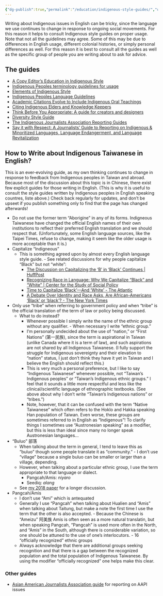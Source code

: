 ```yaml
---
{"dg-publish":true,"permalink":"/education/indigenous-style-guides/","updated":"2025-05-08T10:56:41.499+08:00"}
---
```


Writing about Indigenous issues in English can be tricky, since the language we use continues to change in response to ongoing social movements. For this reason it helps to consult Indigenous style guides on proper usage. Note that not all the guidelines may agree. Some of this may be due to differences in English usage, different colonial histories, or simply personal differences as well. For this reason it is best to consult all the guides as well as the specific group of people you are writing about to ask for advice.

## The guides

- [A Copy Editor’s Education in Indigenous Style](https://thetyee.ca/News/2020/01/17/Copy-Editor-Indigenous-Style/)
- [Indigenous Peoples terminology guidelines for usage](https://www.ictinc.ca/blog/indigenous-peoples-terminology-guidelines-for-usage)
- [Elements of Indigenous Style](https://www.brusheducation.ca/books/elements-of-indigenous-style)
- [Indigenous Peoples Language Guidelines](https://brand.ubc.ca/indigenous-peoples-language-guide-now-available/)
- [Academic Citations Evolve to Include Indigenous Oral Teachings](https://eos.org/articles/academic-citations-evolve-to-include-indigenous-oral-teachings)
- [Citing Indigenous Elders and Knowledge Keepers](https://news.library.ualberta.ca/blog/2022/01/27/citing-indigenous-elders-and-knowledge-keepers/)
- [Think Before You Appropriate: A guide for creators and designers](https://www.sfu.ca/ipinch/sites/default/files/resources/teaching_resources/think_before_you_appropriate_jan_2016.pdf)
- [Diversity Style Guide](https://www.diversitystyleguide.com/)
- [The Indigenous Journalists Association Reporting Guides](https://indigenousjournalists.org/resources/reporting-guides/)
- [Say it with Respect: A Journalists’ Guide to Reporting on Indigenous & Minoritized Languages, Language Endangerment, and Language Revitalization](https://fpcc.ca/resource/say-it-with-respect/)
## How to Write about Indigenous Taiwanese in English?

This is an ever-evolving guide, as my own thinking continues to change in response to feedback from Indigenous peoples in Taiwan and abroad. Because most of the discussion about this topic is in Chinese, there exist few explicit guides for those writing in English. (This is why it is useful to consult the style guides written by Indigenous peoples in English speaking countres, liste above.) Check back regularly for updates, and don’t be upseet if you publish something only to find that the page has changed afterwards!

- Do not use the former term “Aborigine” in any of its forms. Indigneous Taiwanese have changed the official English names of their own institutions to reflect their preferred English translation and we should respect that. (Unfortunately, some English language sources, like the Taipei Times, refuse to change, making it seem like the older usage is more acceptable than it is.)
- Capitalize “Indigneous”
    - This is something agreed upon by almost every English language style guide. - See related discussions for why people capitalize “Black” but not “white”:
        - [The Discussion on Capitalizing the ‘B’ in ‘Black’ Continues | HuffPost](https://www.huffpost.com/entry/the-discussion-on-capitalizing-the-b-in-black-continues_b_6194626?guccounter=1)
        - [Recognizing Race in Language: Why We Capitalize “Black” and “White” | Center for the Study of Social Policy](https://cssp.org/2020/03/recognizing-race-in-language-why-we-capitalize-black-and-white/)
        - [Time to Capitalize ‘Black’—And ‘White’ - The Atlantic](https://www.theatlantic.com/ideas/archive/2020/06/time-to-capitalize-blackand-white/613159/)
        - [A Debate Over Identity and Race Asks, Are African-Americans ‘Black’ or ‘black’? - The New York Times](https://www.nytimes.com/2020/06/26/us/black-african-american-style-debate.html)
- Only use “tribe” when referring to government policy and when “tribe” is the official translation of the term of law or policy being discussed.
    - What to do instead?
        - Whenever possible I simply write the name of the ethnic group without any qualifier. - When necessary I write “ethnic group.”
        - I’m personally undecided about the use of “nation,” or “First Nations” (第一民族), since the term is aspirational in Taiwan (unlike Canada where it is a term of law), and such aspirations are not shared by all Indigenous Taiwanese. (I fully support the struggle for Indigenous sovereignty and their elevation to “nation” status, I just don’t think they have it yet in Taiwan and I believe the English should reflect this.)
        - This is very much a personal preference, but I like to say “Indigenous Taiwanese” whenever possible, not “Taiwan’s Indigenous peoples” or “Taiwan’s Indigenous ethnic groups.” I feel that it sounds a little more respectful and less like the clinical/scientific language of ethnographic textbooks. (See above about why I don’t write “Taiwan’s Indigenous nations” or “tribes.”)
        - Note, however, that it can be confused with the term “Native Taiwanese” which often refers to the Hoklo and Hakka speaking Han population of Taiwan. Even worse, these groups are sometimes referred to in English as “Indigenous”! To clarify things I sometimes use “Austronesian speaking” as a modifier, but this is less than ideal since many no longer speak Austronesian languages…
- “Buluo” 部落
    - When talking about the term in general, I tend to leave this as “buluo” though some people translate it as “community.” - I don’t use “village” because a single buluo can be smaller or larger than a village, depending.
    - However, when talking about a particular ethnic group, I use the term appropriate to that language or dialect.
	    - Pangcah/Amis: *niyaro*
	    - Seediq: *alang*
    - See [my 2018 paper](https://kerim.oxus.net/kerim's%20works/peer%20reviewed%20publications/) for a longer discussion.
- Pangcah/Amis
    - I don’t use “Ami” which is antequated
    - Generally I use “Pangcah” when talking about Hualien and “Amis” when talking about Taitung, but make a note the first time I use the term that the other is also accepted. - Because the Chinese is “Ameizu” 阿美族 Amis is often seen as a more natural translatin, but when speaking Pangcah, “Pangcah” is used more often in the North, and “Amis” in the South, although there is considerable variation, so one should be attuned to the use of one’s interlocutors. - 16 “officially recognized” ethnic groups
    - Always acknowledge that there are additional groups seeking recognition and that there is a gap between the recognized population and the total population of Indigenous Taiwanese. By using the modifier “officially recognized” one helps make this clear.

### Other guides
- [Asian American Journalists Association guide](https://nbcuacademy.com/asian-american-style-guide/) for reporting on AAPI issues